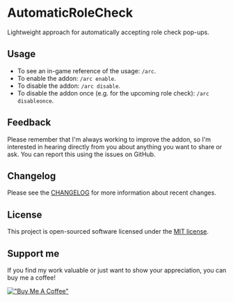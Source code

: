 # AutomaticRoleCheck

Lightweight approach for automatically accepting role check pop-ups.

## Usage

- To see an in-game reference of the usage: `/arc`.
- To enable the addon: `/arc enable`.
- To disable the addon: `/arc disable`.
- To disable the addon once (e.g. for the upcoming role check): `/arc disableonce`.

## Feedback

Please remember that I'm always working to improve the addon, so I'm interested in hearing directly from you about anything you want to share or ask. You can report this using the issues on GitHub.

## Changelog

Please see the [CHANGELOG](CHANGELOG.md) for more information about recent changes.

## License

This project is open-sourced software licensed under the [MIT license](https://opensource.org/licenses/MIT).

## Support me
If you find my work valuable or just want to show your appreciation, you can buy me a coffee!

[!["Buy Me A Coffee"](https://www.buymeacoffee.com/assets/img/custom_images/orange_img.png)](https://buymeacoffee.com/jordinbrouwer)
